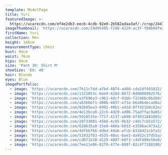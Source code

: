 ```yaml
---
template: ModelPage
title: Yuri
featuredImage: >-
  https://ucarecdn.com/ef4e2db3-eecb-4cdb-92e0-2b582adaa3af/-/crop/2447x1207/0,0/-/preview/
imageThumbnail: 'https://ucarecdn.com/29d95495-f240-4229-ac3f-f08b0dfe29c1/'
firstName: Yuri
collection: Men
height: 168cm
measurementType: chest
bust: 94cm
waist: 76cm
hips: 94cm
size: 'Pant 30: Shirt M'
shoeSize: 'EU: 40'
hair: Blonde
eyes: Blue
imagePortfolio:
  - image: 'https://ucarecdn.com/7b11c7dd-afbd-4874-a460-cda2df491832/'
  - image: 'https://ucarecdn.com/1321053c-6ee9-428d-8672-8d0086982576/'
  - image: 'https://ucarecdn.com/a3f696a3-c9b1-4dcf-91bb-f2246bc0b269/'
  - image: 'https://ucarecdn.com/a836bbf1-d80b-4037-a73a-b6a9b4ecad8a/'
  - image: 'https://ucarecdn.com/82b95ea3-6992-40b1-a42d-8ff421b0c82e/'
  - image: 'https://ucarecdn.com/4e13bce8-22c6-4d29-ad06-75adffac9a65/'
  - image: 'https://ucarecdn.com/5918535e-771f-4137-a898-bf4031881003/'
  - image: 'https://ucarecdn.com/28733001-45b6-4c95-9b32-c4dc7cb51572/'
  - image: 'https://ucarecdn.com/628635a8-15e0-460a-b033-e3596ac473a2/'
  - image: 'https://ucarecdn.com/4dfbbf66-ddbd-44ab-afcb-831b421cbfa3/'
  - image: 'https://ucarecdn.com/51932f83-4535-40ac-8ae3-da932c37d55a/'
  - image: 'https://ucarecdn.com/cd071b38-d129-4087-b0f3-c4dfd89e58e0/'
  - image: 'https://ucarecdn.com/7ee11e06-82f8-477e-808f-82c4f7188100/'
---
```


